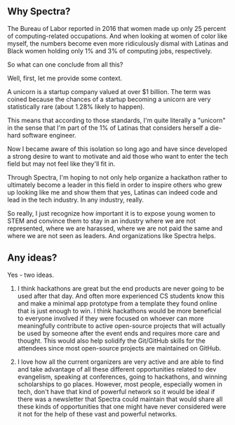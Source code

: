 ## Why Spectra?

The Bureau of Labor reported in 2016 that women made up only 25 percent of computing-related occupations. And when looking at women of color like myself, the numbers become even more ridiculously dismal with Latinas and Black women holding only 1% and 3% of computing jobs, respectively.

So what can one conclude from all this?

Well, first, let me provide some context.

A unicorn is a startup company valued at over $1 billion. The term was coined because the chances of a startup becoming a unicorn are very statistically rare (about 1.28% likely to happen).

This means that according to those standards, I'm quite literally a "unicorn" in the sense that I'm part of the 1% of Latinas that considers herself a die-hard software engineer.

Now I became aware of this isolation so long ago and have since developed a strong desire to want to motivate and aid those who want to enter the tech field but may not feel like they'll fit in.

Through Spectra, I'm hoping to not only help organize a hackathon rather to ultimately become a leader in this field in order to inspire others who grew up looking like me and show them that yes, Latinas can indeed code and lead in the tech industry. In any industry, really.

So really, I just recognize how important it is to expose young women to STEM and convince them to stay in an industry where we are not represented, where we are harassed, where we are not paid the same and where we are not seen as leaders. And organizations like Spectra helps.

## Any ideas?

Yes - two ideas.

1. I think hackathons are great but the end products are never going to be used after that day. And often more experienced CS students know this and make a minimal app prototype from a template they found online that is just enough to win. I think hackathons would be more beneficial to everyone involved if they were focused on whoever can more meaningfully contribute to active open-source projects that will actually be used by someone after the event ends and requires more care and thought. This would also help solidify the Git/GitHub skills for the attendees since most open-source projects are maintained on GitHub.

2. I love how all the current organizers are very active and are able to find and take advantage of all these different opportunities related to dev evangelism, speaking at conferences, going to hackathons, and winning scholarships to go places. However, most people, especially women in tech, don't have that kind of powerful network so it would be ideal if there was a newsletter that Spectra could maintain that would share all these kinds of opportunities that one might have never considered were it not for the help of these vast and powerful networks.

